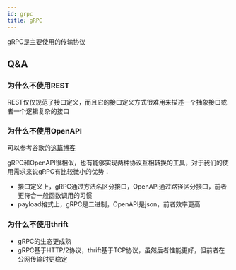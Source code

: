 ```yaml
---
id: grpc
title: gRPC
---
```


gRPC是主要使用的传输协议

## Q&A

### 为什么不使用REST

REST仅仅规范了接口定义，而且它的接口定义方式很难用来描述一个抽象接口或者一个逻辑复杂的接口

### 为什么不使用OpenAPI

可以参考谷歌的[这篇博客](https://cloud.google.com/blog/products/api-management/understanding-grpc-openapi-and-rest-and-when-to-use-them)

gRPC和OpenAPI很相似，也有能够实现两种协议互相转换的工具，对于我们的使用需求来说gRPC有比较微小的优势：

- 接口定义上，gRPC通过方法名区分接口，OpenAPI通过路径区分接口，前者更符合一般函数调用的习惯
- payload格式上，gRPC是二进制，OpenAPI是json，前者效率更高

### 为什么不使用thrift

- gRPC的生态更成熟
- gRPC基于HTTP/2协议，thrift基于TCP协议，虽然后者性能更好，但前者在公网传输时更稳定